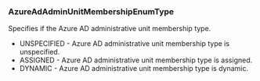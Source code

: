 ### AzureAdAdminUnitMembershipEnumType
Specifies if the Azure AD administrative unit membership type.

- UNSPECIFIED - Azure AD administrative unit membership type is unspecified.
- ASSIGNED - Azure AD administrative unit membership type is assigned.
- DYNAMIC - Azure AD administrative unit membership type is dynamic.
